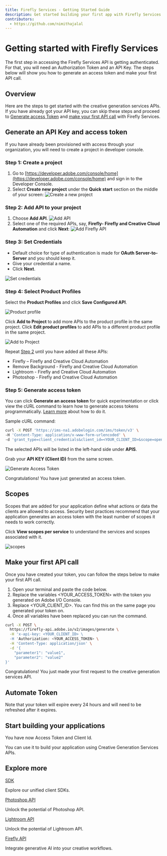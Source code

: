 ```yaml
---
title: Firefly Services - Getting Started Guide
description: Get started building your first app with Firefly Services quickly.
contributors:
  - https://github.com/nimithajalal
---
```


# Getting started with Firefly Services

The first step in accessing the Firefly Services API is getting authenticated. For that, you will need an Authorization Token and an API Key. The steps below will show you how to generate an access token and make your first API call. 

## Overview

Here are the steps to get started with the creative generation services APIs. If you have already got your API key, you can skip these steps and proceed to [Generate access Token](./get-started.md#step-5-generate-access-token) and [make your first API call](./get-started.md#make-your-first-api-call) with Firefly Services.

## Generate an API Key and access token

If you have already been provisioned with access through your organization, you will need to create a project in developer console.

### Step 1: Create a project

1. Go to [https://developer.adobe.com/console/home](https://developer.adobe.com/console/home) and sign in to the Developer Console.
2. Select **Create new project** under the **Quick start** section on the middle of your screen:
![Create a new project](../guides/images/create-a-new-proj.png)

### Step 2: Add API to your project

1. Choose **Add API**.
![Add API](../guides/images/add-api.png)
2. Select one of the required APIs, say, **Firefly- Firefly and Creative Cloud Automation** and click **Next**:
![Add Firefly API](../guides/images/add-ff-api.png)

### Step 3: Set Credentials
 
* Default choice for type of authentication is made for **OAuth Server-to-Server** and you should keep it.
* Give your credential a name.
* Click **Next**.

![Set credentials](..//guides/images/select-authentication.png)

### Step 4: Select Product Profiles

Select the **Product Profiles** and click **Save Configured API**. 

![Product profile](../guides/images/product-profile.png)

Click **Add to Project** to add more APIs to the product profile in the same project. Click **Edit product profiles** to add APIs to a different product profile in the same project. 

![Add to Project](..//guides/images/add-to-proj.png)

Repeat [Step 2](.//get-started.md#step-2-add-api-to-your-project) until you have added all these APIs:

 * Firefly – Firefly and Creative Cloud Automation
 * Remove Background - Firefly and Creative Cloud Automation
 * Lightroom - Firefly and Creative Cloud Automation
 * Photoshop - Firefly and Creative Cloud Automation

### Step 5: Generate access token

You can click **Generate an access token** for quick experimentation or click view the cURL command to learn how to generate access tokens programmatically. [Learn more](https://developer.adobe.com/developer-console/docs/guides/authentication/ServerToServerAuthentication/implementation/) about how to do it. 

Sample cURL command:

``` bash
curl -X POST 'https://ims-na1.adobelogin.com/ims/token/v3' \
-H 'Content-Type: application/x-www-form-urlencoded' \
-d 'grant_type=client_credentials&client_id=<YOUR_CLIENT_ID>&scope=openid,AdobeID,read_organizations,firefly_api,ff_apis'
```

The selected APIs will be listed in the left-hand side under **APIS**. 

Grab your **API KEY (Client ID)** from the same screen. 

![Generate Access Token](..//guides/images/generate-access-token.png)

Congratulations! You have just generated an access token.

## Scopes

Scopes that are added for your application define what actions or data the clients are allowed to access. Security best practices recommend that your application generates an access token with the least number of scopes it needs to work correctly. 

Click **View scopes per service** to understand the services and scopes associated with it. 

![scopes](..//guides/images/scopes.png)

## Make your first API call

Once you have created your token, you can follow the steps below to make your first API call.

1.	Open your terminal and paste the code below.
2.	Replace the variables <YOUR_ACCESS_TOKEN> with the token you generated on Adobe I/O Console.
3.	Replace <YOUR_CLIENT_ID>. You can find this on the same page you generated your token on.
4.	Once all variables have been replaced you can run the command.

```bash
curl -X POST \
  https://firefly-api.adobe.io/v2/images/generate \
  -H 'x-api-key: <YOUR_CLIENT_ID> \
  -H 'Authorization: <YOUR_ACCESS_TOKEN> \
  -H 'Content-Type: application/json' \
  -d '{
    "parameter1": "value1",
    "parameter2": "value2"
}'
```

Congratulations! You just made your first request to the creative generation services API.

## Automate Token

Note that your token will expire every 24 hours and will need to be refreshed after it expires.

## Start building your applications

You have now Access Token and Client Id. 

You can use it to build your application using Creative Generation Services APIs.

## Explore more

<DiscoverBlock slots="link, text"/>

[SDK](guides/sdks/)

Explore our unified client SDKs. 

<DiscoverBlock slots="link, text"/>

[Photoshop API](https://developer.adobe.com/photoshop/photoshop-api-docs/api/)

Unlock the potential of Photoshop API.

<DiscoverBlock slots="link, text"/>

[Lightroom API](https://developer.adobe.com/photoshop/photoshop-api-docs/api/#tag/Lightroom)

Unlock the potential of Lightroom API.

<DiscoverBlock slots="link, text"/>

[Firefly API](https://developer.adobe.com/firefly-api/)

Integrate generative AI into your creative workflows.
